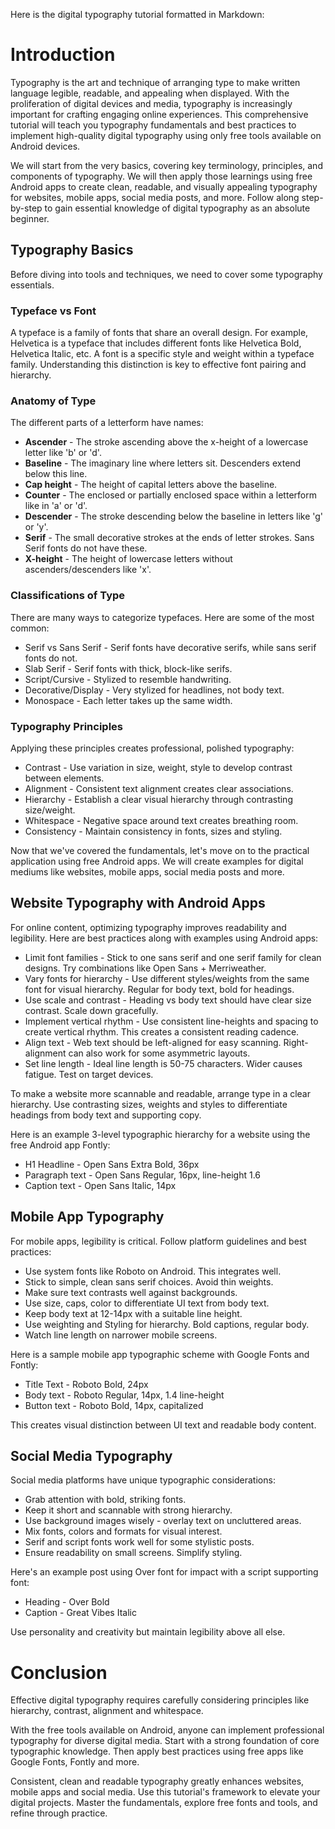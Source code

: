 Here is the digital typography tutorial formatted in Markdown:

# Introduction

Typography is the art and technique of arranging type to make written language legible, readable, and appealing when displayed. With the proliferation of digital devices and media, typography is increasingly important for crafting engaging online experiences. This comprehensive tutorial will teach you typography fundamentals and best practices to implement high-quality digital typography using only free tools available on Android devices.

We will start from the very basics, covering key terminology, principles, and components of typography. We will then apply those learnings using free Android apps to create clean, readable, and visually appealing typography for websites, mobile apps, social media posts, and more. Follow along step-by-step to gain essential knowledge of digital typography as an absolute beginner.

## Typography Basics

Before diving into tools and techniques, we need to cover some typography essentials.

### Typeface vs Font

A typeface is a family of fonts that share an overall design. For example, Helvetica is a typeface that includes different fonts like Helvetica Bold, Helvetica Italic, etc. A font is a specific style and weight within a typeface family. Understanding this distinction is key to effective font pairing and hierarchy.

### Anatomy of Type

The different parts of a letterform have names:

- **Ascender** - The stroke ascending above the x-height of a lowercase letter like 'b' or 'd'.
- **Baseline** - The imaginary line where letters sit. Descenders extend below this line.
- **Cap height** - The height of capital letters above the baseline.  
- **Counter** - The enclosed or partially enclosed space within a letterform like in 'a' or 'd'.
- **Descender** - The stroke descending below the baseline in letters like 'g' or 'y'.
- **Serif** - The small decorative strokes at the ends of letter strokes. Sans Serif fonts do not have these. 
- **X-height** - The height of lowercase letters without ascenders/descenders like 'x'.

### Classifications of Type

There are many ways to categorize typefaces. Here are some of the most common:

- Serif vs Sans Serif - Serif fonts have decorative serifs, while sans serif fonts do not.
- Slab Serif - Serif fonts with thick, block-like serifs. 
- Script/Cursive - Stylized to resemble handwriting.
- Decorative/Display - Very stylized for headlines, not body text.
- Monospace - Each letter takes up the same width.
  
### Typography Principles

Applying these principles creates professional, polished typography:

- Contrast - Use variation in size, weight, style to develop contrast between elements.
- Alignment - Consistent text alignment creates clear associations.  
- Hierarchy - Establish a clear visual hierarchy through contrasting size/weight.
- Whitespace - Negative space around text creates breathing room.
- Consistency - Maintain consistency in fonts, sizes and styling.

Now that we've covered the fundamentals, let's move on to the practical application using free Android apps. We will create examples for digital mediums like websites, mobile apps, social media posts and more.

## Website Typography with Android Apps

For online content, optimizing typography improves readability and legibility. Here are best practices along with examples using Android apps:

- Limit font families - Stick to one sans serif and one serif family for clean designs. Try combinations like Open Sans + Merriweather.
- Vary fonts for hierarchy - Use different styles/weights from the same font for visual hierarchy. Regular for body text, bold for headings.  
- Use scale and contrast - Heading vs body text should have clear size contrast. Scale down gracefully.
- Implement vertical rhythm - Use consistent line-heights and spacing to create vertical rhythm. This creates a consistent reading cadence.
- Align text - Web text should be left-aligned for easy scanning. Right-alignment can also work for some asymmetric layouts.
- Set line length - Ideal line length is 50-75 characters. Wider causes fatigue. Test on target devices.

To make a website more scannable and readable, arrange type in a clear hierarchy. Use contrasting sizes, weights and styles to differentiate headings from body text and supporting copy. 

Here is an example 3-level typographic hierarchy for a website using the free Android app Fontly:

- H1 Headline - Open Sans Extra Bold, 36px
- Paragraph text - Open Sans Regular, 16px, line-height 1.6  
- Caption text - Open Sans Italic, 14px

## Mobile App Typography 

For mobile apps, legibility is critical. Follow platform guidelines and best practices:

- Use system fonts like Roboto on Android. This integrates well.
- Stick to simple, clean sans serif choices. Avoid thin weights.
- Make sure text contrasts well against backgrounds.  
- Use size, caps, color to differentiate UI text from body text.
- Keep body text at 12-14px with a suitable line height.
- Use weighting and Styling for hierarchy. Bold captions, regular body.
- Watch line length on narrower mobile screens.

Here is a sample mobile app typographic scheme with Google Fonts and Fontly:

- Title Text - Roboto Bold, 24px
- Body text - Roboto Regular, 14px, 1.4 line-height
- Button text - Roboto Bold, 14px, capitalized

This creates visual distinction between UI text and readable body content.

## Social Media Typography

Social media platforms have unique typographic considerations:

- Grab attention with bold, striking fonts.
- Keep it short and scannable with strong hierarchy. 
- Use background images wisely - overlay text on uncluttered areas.
- Mix fonts, colors and formats for visual interest.
- Serif and script fonts work well for some stylistic posts.
- Ensure readability on small screens. Simplify styling.

Here's an example post using Over font for impact with a script supporting font:

- Heading - Over Bold
- Caption - Great Vibes Italic

Use personality and creativity but maintain legibility above all else.

# Conclusion

Effective digital typography requires carefully considering principles like hierarchy, contrast, alignment and whitespace.

With the free tools available on Android, anyone can implement professional typography for diverse digital media. Start with a strong foundation of core typographic knowledge. Then apply best practices using free apps like Google Fonts, Fontly and more.

Consistent, clean and readable typography greatly enhances websites, mobile apps and social media. Use this tutorial's framework to elevate your digital projects. Master the fundamentals, explore free fonts and tools, and refine through practice.
